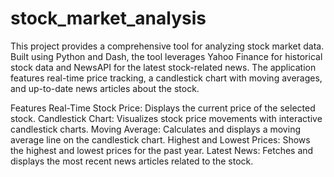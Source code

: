 # stock_market_analysis

This project provides a comprehensive tool for analyzing stock market data. Built using Python and Dash, the tool leverages Yahoo Finance for historical stock data and NewsAPI for the latest stock-related news. The application features real-time price tracking, a candlestick chart with moving averages, and up-to-date news articles about the stock.

Features
Real-Time Stock Price: Displays the current price of the selected stock.
Candlestick Chart: Visualizes stock price movements with interactive candlestick charts.
Moving Average: Calculates and displays a moving average line on the candlestick chart.
Highest and Lowest Prices: Shows the highest and lowest prices for the past year.
Latest News: Fetches and displays the most recent news articles related to the stock.
